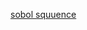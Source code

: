 [sobol squuence](https://stackoverflow.com/questions/55788739/monte-carlo-simulations-in-python-using-quasi-random-standard-normal-numbers-usi)
